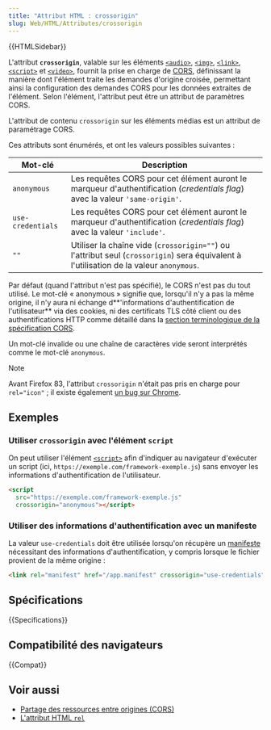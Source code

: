 ```yaml
---
title: "Attribut HTML : crossorigin"
slug: Web/HTML/Attributes/crossorigin
---
```


{{HTMLSidebar}}

L'attribut **`crossorigin`**, valable sur les éléments [`<audio>`](/fr/docs/Web/HTML/Element/audio), [`<img>`](/fr/docs/Web/HTML/Element/img), [`<link>`](/fr/docs/Web/HTML/Element/link), [`<script>`](/fr/docs/Web/HTML/Element/script) et [`<video>`](/fr/docs/Web/HTML/Element/video), fournit la prise en charge de [CORS](/fr/docs/Web/HTTP/CORS), définissant la manière dont l'élément traite les demandes d'origine croisée, permettant ainsi la configuration des demandes CORS pour les données extraites de l'élément. Selon l'élément, l'attribut peut être un attribut de paramètres CORS.

L'attribut de contenu `crossorigin` sur les éléments médias est un attribut de paramétrage CORS.

Ces attributs sont énumérés, et ont les valeurs possibles suivantes :

| Mot-clé           | Description                                                                                                                             |
| ----------------- | --------------------------------------------------------------------------------------------------------------------------------------- |
| `anonymous`       | Les requêtes CORS pour cet élément auront le marqueur d'authentification (_credentials flag_) avec la valeur `'same-origin'`.           |
| `use-credentials` | Les requêtes CORS pour cet élément auront le marqueur d'authentification (_credentials flag_) avec la valeur `'include'`.               |
| `""`              | Utiliser la chaîne vide (`crossorigin=""`) ou l'attribut seul (`crossorigin`) sera équivalent à l'utilisation de la valeur `anonymous`. |

Par défaut (quand l'attribut n'est pas spécifié), le CORS n'est pas du tout utilisé. Le mot-clé « anonymous » signifie que, lorsqu'il n'y a pas la même origine, il n'y aura ni échange d**'informations d'authentification de l'utilisateur** via des cookies, ni des certificats TLS côté client ou des authentifications HTTP comme détaillé dans la [section terminologique de la spécification CORS](https://www.w3.org/TR/cors/#user-credentials).

Un mot-clé invalide ou une chaîne de caractères vide seront interprétés comme le mot-clé `anonymous`.

> [!NOTE]
> Avant Firefox 83, l'attribut `crossorigin` n'était pas pris en charge pour `rel="icon"` ; il existe également [un bug sur Chrome](https://bugs.chromium.org/p/chromium/issues/detail?id=1121645).

## Exemples

### Utiliser `crossorigin` avec l'élément `script`

On peut utiliser l'élément [`<script>`](/fr/docs/Web/HTML/Element/script) afin d'indiquer au navigateur d'exécuter un script (ici, `https://exemple.com/framework-exemple.js`) sans envoyer les informations d'authentification de l'utilisateur.

```html
<script
  src="https://exemple.com/framework-exemple.js"
  crossorigin="anonymous"></script>
```

### Utiliser des informations d'authentification avec un manifeste

La valeur `use-credentials` doit être utilisée lorsqu'on récupère un [manifeste](/fr/docs/Web/Manifest) nécessitant des informations d'authentification, y compris lorsque le fichier provient de la même origine :

```html
<link rel="manifest" href="/app.manifest" crossorigin="use-credentials" />
```

## Spécifications

{{Specifications}}

## Compatibilité des navigateurs

{{Compat}}

## Voir aussi

- [Partage des ressources entre origines (CORS)](/fr/docs/Web/HTTP/CORS)
- [L'attribut HTML `rel`](/fr/docs/Web/HTML/Attributes/rel)

